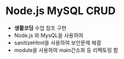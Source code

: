 # Node.js MySQL CRUD

* **생활코딩** 수업 참조 구현
* Node.js 와 MysQL을 사용하여 
* sanitizeHtml을 사용하여 보안문제 해결
* module을 사용하여 main간소화 등 리펙토링 함
